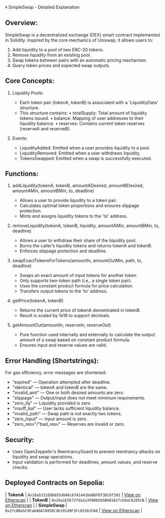 🌀 SimpleSwap - Detailed Explanation

Overview:
----------
SimpleSwap is a decentralized exchange (DEX) smart contract implemented in Solidity. Inspired by the core mechanics of Uniswap, it allows users to:

1. Add liquidity to a pool of two ERC-20 tokens.
2. Remove liquidity from an existing pool.
3. Swap tokens between pairs with an automatic pricing mechanism.
4. Query token prices and expected swap outputs.

Core Concepts:
--------------

1. Liquidity Pools:
   - Each token pair (tokenA, tokenB) is associated with a 'LiquidityData' structure.
   - This structure contains:
     • totalSupply: Total amount of liquidity tokens issued.
     • balance: Mapping of user addresses to their liquidity balance.
     • reserves: Contains current token reserves (reserveA and reserveB).

2. Events:
   - LiquidityAdded: Emitted when a user provides liquidity to a pool.
   - LiquidityRemoved: Emitted when a user withdraws liquidity.
   - TokensSwapped: Emitted when a swap is successfully executed.

Functions:
----------

1. addLiquidity(tokenA, tokenB, amountADesired, amountBDesired, amountAMin, amountBMin, to, deadline)
   - Allows a user to provide liquidity to a token pair.
   - Calculates optimal token proportions and ensures slippage protection.
   - Mints and assigns liquidity tokens to the 'to' address.

2. removeLiquidity(tokenA, tokenB, liquidity, amountAMin, amountBMin, to, deadline)
   - Allows a user to withdraw their share of the liquidity pool.
   - Burns the caller’s liquidity tokens and returns tokenA and tokenB.
   - Enforces slippage protection and deadline.

3. swapExactTokensForTokens(amountIn, amountOutMin, path, to, deadline)
   - Swaps an exact amount of input tokens for another token.
   - Only supports two-token path (i.e., a single token pair).
   - Uses the constant product formula for price calculation.
   - Transfers output tokens to the 'to' address.

4. getPrice(tokenA, tokenB)
   - Returns the current price of tokenA denominated in tokenB.
   - Result is scaled by 1e18 to support decimals.

5. getAmountOut(amountIn, reserveIn, reserveOut)
   - Pure function used internally and externally to calculate the output amount of a swap based on constant product formula.
   - Ensures input and reserve values are valid.

Error Handling (Shortstrings):
------------------------------
For gas efficiency, error messages are shortened:
  - "expired" — Operation attempted after deadline.
  - "identical" — tokenA and tokenB are the same.
  - "invalid_amt" — One or both desired amounts are zero.
  - "slippage" — Output/input does not meet minimum requirements.
  - "zero_liq" — Liquidity provided is zero.
  - "insuff_bal" — User lacks sufficient liquidity balance.
  - "invalid_path" — Swap path is not exactly two tokens.
  - "zero_input" — Input amount is zero.
  - "zero_resv"/"bad_resv" — Reserves are invalid or zero.

Security:
---------
- Uses OpenZeppelin's ReentrancyGuard to prevent reentrancy attacks on liquidity and swap operations.
- Input validation is performed for deadlines, amount values, and reserve checks.

Deployed Contracts on Sepolia:
-----------------------------

| **TokenA**   | `0x18a5321E8D655d846c67A1441bd88FEF3DCDf391`                                                           | [View on Etherscan](https://sepolia.etherscan.io/address/0x18a5321E8D655d846c67A1441bd88FEF3DCDf391#code) |
| **TokenB**   | `0x26a1E5E72fda2a3F000205B981627cE8aC6205CB`                                                           | [View on Etherscan](https://sepolia.etherscan.io/address/0x26a1E5E72fda2a3F000205B981627cE8aC6205CB#code) |
| **SimpleSwap** | `0x2fcB0a5C9Fa846A7A950Cdb191d9F3Fc03161FA8`                                                       | [View on Etherscan](https://sepolia.etherscan.io/address/0x2fcB0a5C9Fa846A7A950Cdb191d9F3Fc03161FA8#code) |